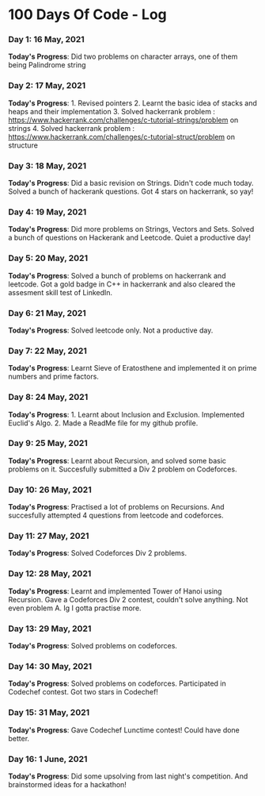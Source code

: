 # 100 Days Of Code - Log

### Day 1: 16 May, 2021

**Today's Progress**: Did two problems on character arrays, one of them being Palindrome string  

### Day 2: 17 May, 2021

**Today's Progress**: 1. Revised pointers
                      2. Learnt the basic idea of stacks and heaps and their implementation
                      3. Solved hackerrank problem : https://www.hackerrank.com/challenges/c-tutorial-strings/problem on strings
                      4. Solved hackerrank problem : https://www.hackerrank.com/challenges/c-tutorial-struct/problem on structure

### Day 3: 18 May, 2021

**Today's Progress**: Did a basic revision on Strings. Didn't code much today. Solved a bunch of hackerank questions. Got 4 stars on hackerrank, so yay! 

### Day 4: 19 May, 2021

**Today's Progress**: Did more problems on Strings, Vectors and Sets. Solved a bunch of questions on Hackerank and Leetcode. Quiet a productive day!

### Day 5: 20 May, 2021

**Today's Progress**: Solved a bunch of problems on hackerrank and leetcode. Got a gold badge in C++ in hackerrank and also cleared the assesment skill test of LinkedIn.

### Day 6: 21 May, 2021

**Today's Progress**: Solved leetcode only. Not a productive day.

### Day 7: 22 May, 2021

**Today's Progress**: Learnt Sieve of Eratosthene and implemented it on prime numbers and prime factors.

### Day 8: 24 May, 2021

**Today's Progress**: 1. Learnt about Inclusion and Exclusion. Implemented Euclid's Algo.
                      2. Made a ReadMe file for my github profile.

### Day 9: 25 May, 2021

**Today's Progress**: Learnt about Recursion, and solved some basic problems on it. Succesfully submitted a Div 2 problem on Codeforces.

### Day 10: 26 May, 2021

**Today's Progress**: Practised a lot of problems on Recursions. And succesfully attempted 4 questions from leetcode and codeforces.

### Day 11: 27 May, 2021

**Today's Progress**: Solved Codeforces Div 2 problems.

### Day 12: 28 May, 2021

**Today's Progress**: Learnt and implemented Tower of Hanoi using Recursion. Gave a Codeforces Div 2 contest, couldn't solve anything. Not even problem A. Ig I gotta practise more.

### Day 13: 29 May, 2021

**Today's Progress**: Solved problems on codeforces.

### Day 14: 30 May, 2021

**Today's Progress**: Solved problems on codeforces. Participated in Codechef contest. Got two stars in Codechef!

### Day 15: 31 May, 2021

**Today's Progress**: Gave Codechef Lunctime contest! Could have done better. 

### Day 16: 1 June, 2021

**Today's Progress**: Did some upsolving from last night's competition. And brainstormed ideas for a hackathon! 